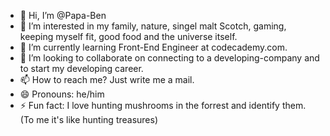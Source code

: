 - 👋 Hi, I’m @Papa-Ben
- 👀 I’m interested in my family, nature, singel malt Scotch, gaming, keeping myself fit, good food and the universe itself.
- 🌱 I’m currently learning Front-End Engineer at codecademy.com.
- 💞️ I’m looking to collaborate on connecting to a developing-company and to start my developing career.
- 📫 How to reach me? Just write me a mail.
- 😄 Pronouns: he/him
- ⚡ Fun fact: I love hunting mushrooms in the forrest and identify them. (To me it's like hunting treasures)

<!---
Papa-Ben/Papa-Ben is a ✨ special ✨ repository because its `README.md` (this file) appears on your GitHub profile.
You can click the Preview link to take a look at your changes.
--->
